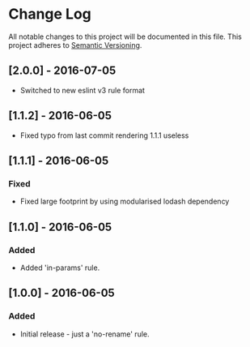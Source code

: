# Change Log
All notable changes to this project will be documented in this file.
This project adheres to [Semantic Versioning](http://semver.org/).

## [2.0.0] - 2016-07-05
- Switched to new eslint v3 rule format

## [1.1.2] - 2016-06-05
- Fixed typo from last commit rendering 1.1.1 useless

## [1.1.1] - 2016-06-05
### Fixed
- Fixed large footprint by using modularised lodash dependency

## [1.1.0] - 2016-06-05
### Added
- Added 'in-params' rule.

## [1.0.0] - 2016-06-05
### Added
- Initial release - just a 'no-rename' rule.
